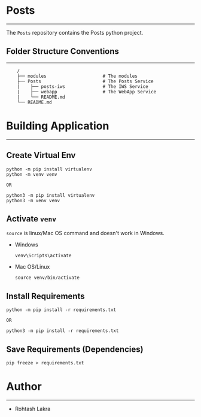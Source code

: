 # Posts

---

The ```Posts``` repository contains the Posts python project.


## Folder Structure Conventions

---

```
    /
    ├── modules                     # The modules
    ├── Posts                       # The Posts Service
    |    ├── posts-iws              # The IWS Service
    |    ├── webapp                 # The WebApp Service
    |    └── README.md
    └── README.md
```


# Building Application

---


## Create Virtual Env
```shell
python -m pip install virtualenv
python -m venv venv

OR

python3 -m pip install virtualenv
python3 -m venv venv
```

## Activate ```venv```

```source``` is linux/Mac OS command and doesn't work in Windows.

- Windows

    ```shell
    venv\Scripts\activate
    ```

- Mac OS/Linux

    ```shell
    source venv/bin/activate
    ```


## Install Requirements

```shell
python -m pip install -r requirements.txt

OR

python3 -m pip install -r requirements.txt
```

## Save Requirements (Dependencies)
```shell
pip freeze > requirements.txt
```



# Author

---

- Rohtash Lakra
